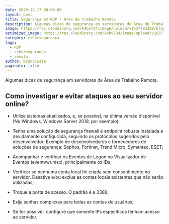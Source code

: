 ```yaml
---
date: 2020-12-17 00:00:00
layout: post
title: Segurança em RDP - Área de Trabalho Remota
description: Algumas dicas de segurança em servidores de Área de Trabalho Remota.
image: https://res.cloudinary.com/k4bv734/image/upload/v1637783288/blog/rdp_pp3eam.jpg
optimized_image: https://res.cloudinary.com/k4bv734/image/upload/v1637783288/blog/rdp_optimized_jo5hw8.jpg
category: ciberseguranca
tags:
  - RDP
  - cibersegurança
  - remoto
author: brunocosta
paginate: false
---
```

Algumas dicas de segurança em servidores de Área de Trabalho Remota.
## Como investigar e evitar ataques ao seu servidor online?



* Utilize sistemas atualizados, e, se possível, na última versão disponível (No Windows, Windows Server 2019, por exemplo);


* Tenha uma solução de segurança firewall e endpoint robusta instalada e devidamente configurada, seguindo os protocolos sugeridos pelo desenvolvedor. Exemplo de desenvolvedores e fornecedores de soluções de segurança: Sophos, Fortinet, Trend Micro, Symantec, ESET;


* Acompanhar e verificar os Eventos de Logon no Visualizador de Eventos (eventvwr.msc), principalmente os IDs;


* Verificar se nenhuma conta local foi criada sem consentimento no servidor. Desative e/ou exclua as contas locais existentes que não serão utilizadas;


* Troque a porta de acesso. O padrão é a 3389;


* Exija senhas complexas para todas as contas de usuários;


* Se for possível, configure que somente IPs específicos tenham acesso ao servidor.
